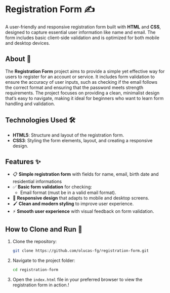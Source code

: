 # Registration Form ✍️

A user-friendly and responsive registration form built with **HTML** and **CSS**, designed to capture essential user information like name and email. The form includes basic client-side validation and is optimized for both mobile and desktop devices.

## About 📖

The **Registration Form** project aims to provide a simple yet effective way for users to register for an account or service. It includes form validation to ensure the accuracy of user inputs, such as checking if the email follows the correct format and ensuring that the password meets strength requirements. The project focuses on providing a clean, minimalist design that’s easy to navigate, making it ideal for beginners who want to learn form handling and validation.

## Technologies Used 🛠️

- **HTML5**: Structure and layout of the registration form.
- **CSS3**: Styling the form elements, layout, and creating a responsive design.

## Features ✨

- 📋 **Simple registration form** with fields for name, email, birth date and residential informations 
- ✅ **Basic form validation** for checking:
  - Email format (must be in a valid email format).
- 🎨 **Responsive design** that adapts to mobile and desktop screens.
- 🖌️ **Clean and modern styling** to improve user experience.
- ⚡ **Smooth user experience** with visual feedback on form validation.

## How to Clone and Run 🚀

1. Clone the repository:
   ```bash
   git clone https://github.com/olucas-fg/registration-form.git
   ```
2. Navigate to the project folder:
   ```bash
   cd registration-form
   ```
3. Open the `index.html` file in your preferred browser to view the registration form in action.!
